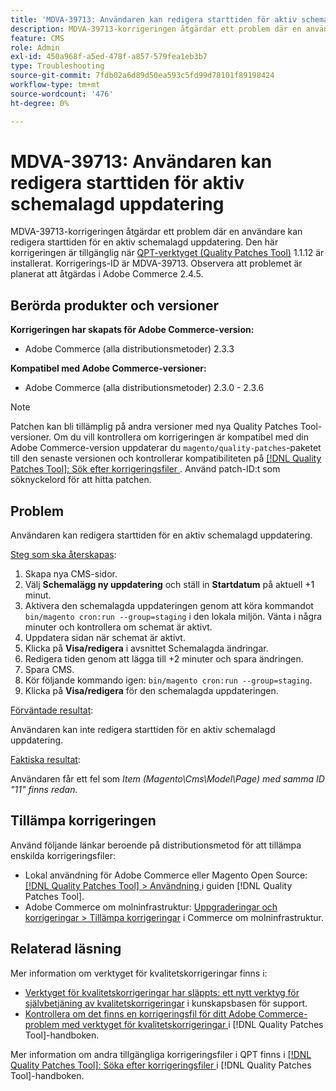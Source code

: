 ```yaml
---
title: 'MDVA-39713: Användaren kan redigera starttiden för aktiv schemalagd uppdatering'
description: MDVA-39713-korrigeringen åtgärdar ett problem där en användare kan redigera starttiden för en aktiv schemalagd uppdatering. Den här korrigeringen är tillgänglig när [QPT-verktyget (Quality Patches Tool)](https://experienceleague.adobe.com/en/docs/commerce-operations/tools/quality-patches-tool/quality-patches-tool-to-self-serve-quality-patches) 1.1.12 är installerat. Korrigerings-ID är MDVA-39713. Observera att problemet är planerat att åtgärdas i Adobe Commerce 2.4.5.
feature: CMS
role: Admin
exl-id: 450a968f-a5ed-478f-a857-579fea1eb3b7
type: Troubleshooting
source-git-commit: 7fdb02a6d89d50ea593c5fd99d78101f89198424
workflow-type: tm+mt
source-wordcount: '476'
ht-degree: 0%

---
```


# MDVA-39713: Användaren kan redigera starttiden för aktiv schemalagd uppdatering

MDVA-39713-korrigeringen åtgärdar ett problem där en användare kan redigera starttiden för en aktiv schemalagd uppdatering. Den här korrigeringen är tillgänglig när [QPT-verktyget (Quality Patches Tool)](https://experienceleague.adobe.com/en/docs/commerce-operations/tools/quality-patches-tool/quality-patches-tool-to-self-serve-quality-patches) 1.1.12 är installerat. Korrigerings-ID är MDVA-39713. Observera att problemet är planerat att åtgärdas i Adobe Commerce 2.4.5.

## Berörda produkter och versioner

**Korrigeringen har skapats för Adobe Commerce-version:**

* Adobe Commerce (alla distributionsmetoder) 2.3.3

**Kompatibel med Adobe Commerce-versioner:**

* Adobe Commerce (alla distributionsmetoder) 2.3.0 - 2.3.6

>[!NOTE]
>
>Patchen kan bli tillämplig på andra versioner med nya Quality Patches Tool-versioner. Om du vill kontrollera om korrigeringen är kompatibel med din Adobe Commerce-version uppdaterar du `magento/quality-patches`-paketet till den senaste versionen och kontrollerar kompatibiliteten på [[!DNL Quality Patches Tool]: Sök efter korrigeringsfiler ](https://experienceleague.adobe.com/en/docs/commerce-operations/tools/quality-patches-tool/quality-patches-tool-to-self-serve-quality-patches). Använd patch-ID:t som söknyckelord för att hitta patchen.

## Problem

Användaren kan redigera starttiden för en aktiv schemalagd uppdatering.

<u>Steg som ska återskapas</u>:

1. Skapa nya CMS-sidor.
1. Välj **Schemalägg ny uppdatering** och ställ in **Startdatum** på aktuell +1 minut.
1. Aktivera den schemalagda uppdateringen genom att köra kommandot `bin/magento cron:run --group=staging` i den lokala miljön. Vänta i några minuter och kontrollera om schemat är aktivt.
1. Uppdatera sidan när schemat är aktivt.
1. Klicka på **Visa/redigera** i avsnittet Schemalagda ändringar.
1. Redigera tiden genom att lägga till +2 minuter och spara ändringen.
1. Spara CMS.
1. Kör följande kommando igen: `bin/magento cron:run --group=staging`.
1. Klicka på **Visa/redigera** för den schemalagda uppdateringen.

<u>Förväntade resultat</u>:

Användaren kan inte redigera starttiden för en aktiv schemalagd uppdatering.

<u>Faktiska resultat</u>:

Användaren får ett fel som *Item (Magento\Cms\Model\Page) med samma ID &quot;11&quot; finns redan.*

## Tillämpa korrigeringen

Använd följande länkar beroende på distributionsmetod för att tillämpa enskilda korrigeringsfiler:

* Lokal användning för Adobe Commerce eller Magento Open Source: [[!DNL Quality Patches Tool] > Användning ](/help/tools/quality-patches-tool/usage.md) i guiden [!DNL Quality Patches Tool].
* Adobe Commerce om molninfrastruktur: [Uppgraderingar och korrigeringar > Tillämpa korrigeringar](https://experienceleague.adobe.com/docs/commerce-cloud-service/user-guide/develop/upgrade/apply-patches.html) i Commerce om molninfrastruktur.

## Relaterad läsning

Mer information om verktyget för kvalitetskorrigeringar finns i:

* [Verktyget för kvalitetskorrigeringar har släppts: ett nytt verktyg för självbetjäning av kvalitetskorrigeringar](https://experienceleague.adobe.com/en/docs/commerce-operations/tools/quality-patches-tool/quality-patches-tool-to-self-serve-quality-patches) i kunskapsbasen för support.
* [Kontrollera om det finns en korrigeringsfil för ditt Adobe Commerce-problem med verktyget för kvalitetskorrigeringar ](/help/tools/quality-patches-tool/patches-available-in-qpt/check-patch-for-magento-issue-with-magento-quality-patches.md) i [!DNL Quality Patches Tool]-handboken.

Mer information om andra tillgängliga korrigeringsfiler i QPT finns i [[!DNL Quality Patches Tool]: Söka efter korrigeringsfiler ](https://experienceleague.adobe.com/tools/commerce-quality-patches/index.html) i [!DNL Quality Patches Tool]-handboken.
